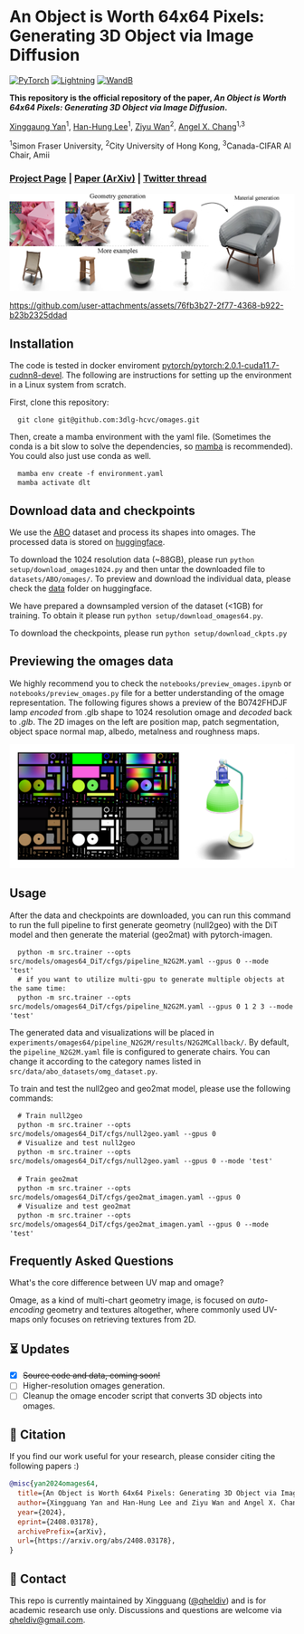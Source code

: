
# An Object is Worth 64x64 Pixels: Generating 3D Object via Image Diffusion

<a href="https://pytorch.org/"><img alt="PyTorch" src="https://img.shields.io/badge/PyTorch-EE4C2C?style=for-the-badge&logo=pytorch&logoColor=white"></a>
<a href="https://pytorchlightning.ai/"><img alt="Lightning" src="https://img.shields.io/badge/Lightning-792DE4?style=for-the-badge&logo=pytorch-lightning&logoColor=white"></a>
<a href="https://wandb.ai/site"><img alt="WandB" src="https://img.shields.io/badge/Weights_&_Biases-FFBE00?style=for-the-badge&logo=WeightsAndBiases&logoColor=white"></a>

**This repository is the official repository of the paper, *An Object is Worth 64x64 Pixels: Generating 3D Object via Image Diffusion*.**

[Xinggaung Yan](http://yanxg.art)<sup>1</sup>,
[Han-Hung Lee](https://hanhung.github.io/)<sup>1</sup>,
[Ziyu Wan](http://raywzy.com/)<sup>2</sup>,
[Angel X. Chang](https://angelxuanchang.github.io/)<sup>1,3</sup>

<sup>1</sup>Simon Fraser University, <sup>2</sup>City University of Hong Kong, <sup>3</sup>Canada-CIFAR AI Chair, Amii


### [Project Page](https://omages.github.io/) | [Paper (ArXiv)](https://arxiv.org/abs/2408.03178) | [Twitter thread](https://x.com/yan_xg/status/1825830023636631990)



<img src='assets/fig_teaser.png'/>

<!-- https://user-images.githubusercontent.com/5100481/150949433-40d84ed1-0a8d-4ae4-bd53-8662ebd669fe.mp4 -->



https://github.com/user-attachments/assets/76fb3b27-2f77-4368-b922-b23b2325ddad



## Installation
The code is tested in docker enviroment [pytorch/pytorch:2.0.1-cuda11.7-cudnn8-devel](https://hub.docker.com/layers/pytorch/pytorch/2.0.1-cuda11.7-cudnn8-devel/images/sha256-4f66166dd757752a6a6a9284686b4078e92337cd9d12d2e14d2d46274dfa9048?context=explore).
The following are instructions for setting up the environment in a Linux system from scratch.

First, clone this repository:

      git clone git@github.com:3dlg-hcvc/omages.git

Then, create a mamba environment with the yaml file. (Sometimes the conda is a bit slow to solve the dependencies, so [mamba](https://mamba.readthedocs.io/en/latest/installation/mamba-installation.html) is recommended). You could also just use conda as well.

      mamba env create -f environment.yaml
      mamba activate dlt

## Download data and checkpoints

We use the [ABO](https://amazon-berkeley-objects.s3.amazonaws.com/index.html) dataset and process its shapes into omages. The processed data is stored on [huggingface](https://huggingface.co/datasets/3dlg-hcvc/omages_ABO).

To download the 1024 resolution data (~88GB), please run `python setup/download_omages1024.py` and then untar the downloaded file to `datasets/ABO/omages/`. To preview and download the individual data, please check the [data](https://huggingface.co/datasets/3dlg-hcvc/omages_ABO/tree/main/data) folder on huggingface.

We have prepared a downsampled version of the dataset (<1GB) for training. To obtain it please run `python setup/download_omages64.py`.

To download the checkpoints, please run `python setup/download_ckpts.py`

## Previewing the omages data
We highly recommend you to check the `notebooks/preview_omages.ipynb` or `notebooks/preview_omages.py` file for a better understanding of the omage representation. The following figures shows a preview of the B0742FHDJF lamp *encoded* from .glb shape to 1024 resolution omage and *decoded* back to *.glb*. The 2D images on the left are position map, patch segmentation, object space normal map, albedo, metalness and roughness maps.

<img src='assets/preview_omage.png'/>


## Usage

After the data and checkpoints are downloaded, you can run this command to run the full pipeline to first generate geometry (null2geo) with the DiT model and then generate the material (geo2mat) with pytorch-imagen.


      python -m src.trainer --opts src/models/omages64_DiT/cfgs/pipeline_N2G2M.yaml --gpus 0 --mode 'test'
      # if you want to utilize multi-gpu to generate multiple objects at the same time:
      python -m src.trainer --opts src/models/omages64_DiT/cfgs/pipeline_N2G2M.yaml --gpus 0 1 2 3 --mode 'test'


The generated data and visualizations will be placed in `experiments/omages64/pipeline_N2G2M/results/N2G2MCallback/`. By default, the `pipeline_N2G2M.yaml` file is configured to generate chairs. You can change it according to the category names listed in `src/data/abo_datasets/omg_dataset.py`.

To train and test the null2geo and geo2mat model, please use the following commands:

      # Train null2geo
      python -m src.trainer --opts src/models/omages64_DiT/cfgs/null2geo.yaml --gpus 0
      # Visualize and test null2geo
      python -m src.trainer --opts src/models/omages64_DiT/cfgs/null2geo.yaml --gpus 0 --mode 'test'

      # Train geo2mat
      python -m src.trainer --opts src/models/omages64_DiT/cfgs/geo2mat_imagen.yaml --gpus 0
      # Visualize and test geo2mat
      python -m src.trainer --opts src/models/omages64_DiT/cfgs/geo2mat_imagen.yaml --gpus 0 --mode 'test'


## Frequently Asked Questions

What's the core difference between UV map and omage?

Omage, as a kind of multi-chart geometry image, is focused on *auto-encoding* geometry and textures altogether, where commonly used UV-maps only focuses on retrieving textures from 2D.

## :hourglass_flowing_sand: Updates

- [x] ~~Source code and data, coming soon!~~
- [ ] Higher-resolution omages generation.
- [ ] Cleanup the omage encoder script that converts 3D objects into omages.

## :notebook_with_decorative_cover: Citation

If you find our work useful for your research, please consider citing the following papers :)

```bibtex
@misc{yan2024omages64,
  title={An Object is Worth 64x64 Pixels: Generating 3D Object via Image Diffusion}, 
  author={Xingguang Yan and Han-Hung Lee and Ziyu Wan and Angel X. Chang},
  year={2024},
  eprint={2408.03178},
  archivePrefix={arXiv},
  url={https://arxiv.org/abs/2408.03178}, 
}
```

## :email: Contact

This repo is currently maintained by Xingguang ([@qheldiv](https://github.com/qheldiv)) and is for academic research use only. Discussions and questions are welcome via qheldiv@gmail.com. 
